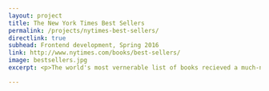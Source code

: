 ```yaml
---
layout: project
title: The New York Times Best Sellers
permalink: /projects/nytimes-best-sellers/
directlink: true
subhead: Frontend development, Spring 2016
link: http://www.nytimes.com/books/best-sellers/
image: bestsellers.jpg
excerpt: <p>The world's most vernerable list of books recieved a much-needed update. I worked with several other developers to bring this section of the Times' site into the modern era.</p>

---
```

